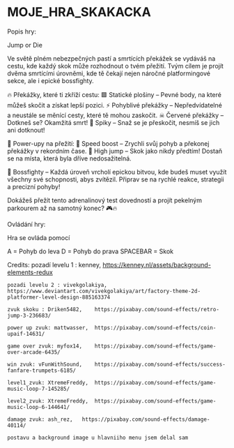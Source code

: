 # MOJE_HRA_SKAKACKA
Popis hry: 

Jump or Die

Ve světě plném nebezpečných pastí a smrtících překážek se vydáváš na cestu, kde každý skok může rozhodnout o tvém přežití. Tvým cílem je projít dvěma smrtícími úrovněmi, kde tě čekají nejen náročné platformingové sekce, ale i epické bossfighty.

🔥 Překážky, které ti zkříží cestu:
🟩 Statické plošiny – Pevné body, na které můžeš skočit a získat lepší pozici.
⚡ Pohyblivé překážky – Nepředvídatelné a neustále se měnící cesty, které tě mohou zaskočit.
☠ Červené překážky – Dotkneš se? Okamžitá smrt!
🔪 Spiky – Snaž se je přeskočit, nesmíš se jich ani dotknout!

🚀 Power-upy na přežití:
🏃 Speed boost – Zrychli svůj pohyb a překonej překážky v rekordním čase.
🦘 High jump – Skok jako nikdy předtím! Dostaň se na místa, která byla dříve nedosažitelná.

🛑 Bossfighty – Každá úroveň vrcholí epickou bitvou, kde budeš muset využít všechny své schopnosti, abys zvítězil. Připrav se na rychlé reakce, strategii a precizní pohyby!

Dokážeš přežít tento adrenalinový test dovedností a projít pekelným parkourem až na samotný konec? 🎮🔥

Ovládání hry:

Hra se ovláda pomocí

A = Pohyb do leva
D = Pohyb do prava
SPACEBAR = Skok



Credits:
    pozadí levelu 1 : kenney,   https://kenney.nl/assets/background-elements-redux

    pozadi levelu 2 : vivekgolakiya,   https://www.deviantart.com/vivekgolakiya/art/factory-theme-2d-platformer-level-design-885163374

    zvuk skoku : Driken5482,    https://pixabay.com/sound-effects/retro-jump-3-236683/

    power up zvuk: mattwasser,  https://pixabay.com/sound-effects/coin-upaif-14631/

    game over zvuk: myfox14,    https://pixabay.com/sound-effects/game-over-arcade-6435/

    win zvuk: vFunWithSound,    https://pixabay.com/sound-effects/success-fanfare-trumpets-6185/

    level1_zvuk: XtremeFreddy,  https://pixabay.com/sound-effects/game-music-loop-7-145285/

    level2_zvuk: XtremeFreddy,  https://pixabay.com/sound-effects/game-music-loop-6-144641/

    damage zvuk: ash_rez,   https://pixabay.com/sound-effects/damage-40114/

    postavu a background image u hlavniiho menu jsem delal sam